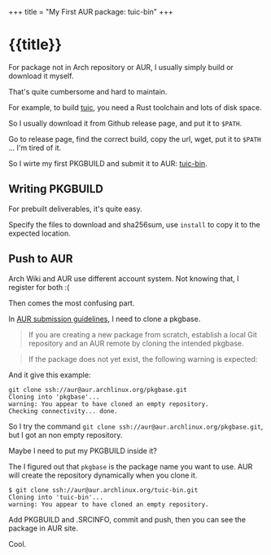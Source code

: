 +++
title = "My First AUR package: tuic-bin"
+++

# {{title}}

For package not in Arch repository or AUR, I usually simply build or download it myself.

That's quite cumbersome and hard to maintain.

For example, to build [tuic](https://github.com/EAimTY/tuic), you need a Rust toolchain and lots of disk space. 

So I usually download it from Github release page, and put it to `$PATH`.

Go to release page, find the correct build, copy the url, wget, put it to `$PATH` ... I'm tired of it.

So I wirte my first PKGBUILD and submit it to AUR: [tuic-bin](https://aur.archlinux.org/packages/tuic-bin).

## Writing PKGBUILD

For prebuilt deliverables, it's quite easy.

Specify the files to download and sha256sum, use `install` to copy it to the expected location.

## Push to AUR

Arch Wiki and AUR use different account system. Not knowing that, I register for both :(

Then comes the most confusing part.

In [AUR submission guidelines](https://wiki.archlinux.org/title/AUR_submission_guidelines), I need to clone a pkgbase.

> If you are creating a new package from scratch, establish a local Git repository and an AUR remote by cloning the intended pkgbase.

> If the package does not yet exist, the following warning is expected: 

And it give this example:

```
git clone ssh://aur@aur.archlinux.org/pkgbase.git
Cloning into 'pkgbase'...
warning: You appear to have cloned an empty repository.
Checking connectivity... done.
```

So I try the command `git clone ssh://aur@aur.archlinux.org/pkgbase.git`, but I got an non empty repository.

Maybe I need to put my PKGBUILD inside it?

The I figured out that `pkgbase` is the package name you want to use. AUR will create the repository dynamically when you clone it.

```
$ git clone ssh://aur@aur.archlinux.org/tuic-bin.git
Cloning into 'tuic-bin'...
warning: You appear to have cloned an empty repository.
```

Add PKGBUILD and .SRCINFO, commit and push, then you can see the package in AUR site.

Cool.

